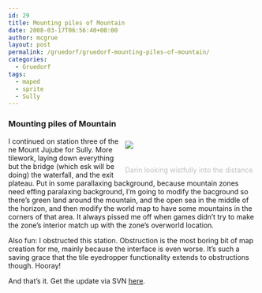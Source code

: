 ```yaml
---
id: 29
title: Mounting piles of Mountain
date: 2008-03-17T06:56:40+00:00
author: mcgrue
layout: post
permalink: /gruedorf/gruedorf-mounting-piles-of-mountain/
categories:
  - Gruedorf
tags:
  - maped
  - sprite
  - Sully
---
```

### Mounting piles of Mountain

<div style="float: right; padding: 4px; margin: 4px;">
  <img src=/files/gruedorf_challenge/021/2008-03-16_0-jujube_parallax.png><br /> <span style="color: silver; font-size: -1;"><br /> <br />Darin looking wistfully into the distance</span>
</div>

I continued on station three of the ne Mount Jujube for Sully. More tilework, laying down everything but the bridge (which esk will be doing) the waterfall, and the exit plateau. Put in some parallaxing background, because mountain zones need effing paralaxing background, I&#8217;m going to modify the bacground so there&#8217;s green land around the mountain, and the open sea in the middle of the horizon, and then modify the world map to have some mountains in the corners of that area. It always pissed me off when games didn&#8217;t try to make the zone&#8217;s interior match up with the zone&#8217;s overworld location. 

Also fun: I obstructed this station. Obstruction is the most boring bit of map creation for me, mainly because the interface is even worse. It&#8217;s such a saving grace that the tile eyedropper functionality extends to obstructions though. Hooray!

And that&#8217;s it. Get the update via SVN <a href=http://verge-rpg.com/svn/sully/trunk/ target=_new>here</a>.